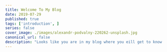 ```yaml
---
title: Welcome To My Blog
date: 2019-07-29
published: true
tags: ['introduction', ]
series: false
cover_image: ./images/alexandr-podvalny-220262-unsplash.jpg
canonical_url: false
description: "Looks like you are in my blog where you eill get to know more more on me"
---
```




